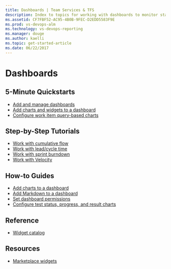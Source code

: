 ```yaml
---
title: Dashboards | Team Services & TFS  
description: Index to topics for working with dashboards to monitor status and trends in VSTS and Team Foundation Server (TFS)  
ms.assetid: CF7FBF52-AC95-4B0B-9FEC-D2EDD5583F9E
ms.prod: vs-devops-alm
ms.technology: vs-devops-reporting
ms.manager: douge
ms.author: kaelli
ms.topic: get-started-article 
ms.date: 06/22/2017
---
```


# Dashboards 

<!---
## Overview  
[Charts, dashboards, and widgets](overview.md)
-->

## 5-Minute Quickstarts  
- [Add and manage dashboards](dashboards.md)  
- [Add charts and widgets to a dashboard](add-widget-to-dashboard.md)  
- [Configure work item query-based charts](charts.md)


## Step-by-Step Tutorials

- [Work with cumulative flow](guidance/cumulative-flow.md)
- [Work with lead/cycle time](guidance/cycle-time-and-lead-time.md)
- [Work with sprint burndown](../work/scrum/sprint-burndown.md)
- [Work with Velocity](guidance/team-velocity.md)

 

## How-to Guides

- [Add charts to a dashboard](add-charts-to-dashboard.md)  
- [Add Markdown to a dashboard](add-markdown-to-dashboard.md)  
- [Set dashboard permissions](dashboard-permissions.md)  
- [Configure test status, progress, and result charts](../manual-test/getting-started/track-test-status.md)  


## Reference 
- [Widget catalog](widget-catalog.md)  
 
## Resources 

- [Marketplace widgets](https://marketplace.visualstudio.com/search?term=widget&target=VSTS&category=All%20categories&sortBy=Relevance)  
 
   

